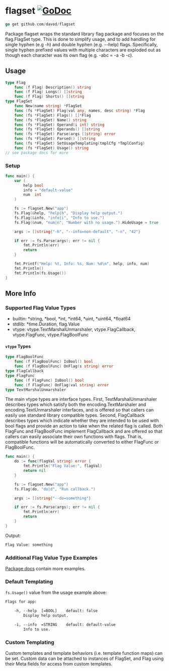 # flagset [![GoDoc](https://pkg.go.dev/badge/github.com/daved/flagset.svg)](https://pkg.go.dev/github.com/daved/flagset)

```go
go get github.com/daved/flagset
```

Package flagset wraps the standard library flag package and focuses on the flag.FlagSet type. This
is done to simplify usage, and to add handling for single hyphen (e.g -h) and double hyphen (e.g.
--help) flags. Specifically, single hyphen prefixed values with multiple characters are exploded out
as though each character was its own flag (e.g. -abc = -a -b -c).

## Usage

```go
type Flag
    func (f Flag) Description() string
    func (f Flag) Longs() []string
    func (f Flag) Shorts() []string
type FlagSet
    func New(name string) *FlagSet
    func (fs *FlagSet) Flag(val any, names, desc string) *Flag
    func (fs *FlagSet) Flags() []*Flag
    func (fs *FlagSet) Name() string
    func (fs *FlagSet) Operand(i int) string
    func (fs *FlagSet) Operands() []string
    func (fs *FlagSet) Parse(args []string) error
    func (fs *FlagSet) Parsed() []string
    func (fs *FlagSet) SetUsageTemplating(tmplCfg *TmplConfig)
    func (fs *FlagSet) Usage() string
// see package docs for more
```

### Setup

```go
func main() {
    var (
        help bool
        info = "default-value"
        num  int
    )

    fs := flagset.New("app")
    fs.Flag(&help, "help|h", "Display help output.")
    fs.Flag(&info, "info|i", "Info to use.")
    fs.Flag(&num, "num|n", "Number with no usage.").HideUsage = true

    args := []string{"-h", "--info=non-default", "-n", "42"}

    if err := fs.Parse(args); err != nil {
        fmt.Println(err)
        return
    }

    fmt.Printf("Help: %t, Info: %s, Num: %d\n", help, info, num)
    fmt.Println()
    fmt.Println(fs.Usage())
}
```

## More Info

### Supported Flag Value Types

- builtin: *string, *bool, *int, *int64, *uint, *uint64, *float64
- stdlib: *time.Duration, flag.Value
- vtype: vtype.TextMarshalUnmarshaler, vtype.FlagCallback, vtype.FlagFunc, vtype.FlagBoolFunc

#### `vtype` Types

```go
type FlagBoolFunc
    func (f FlagBoolFunc) IsBool() bool
    func (f FlagBoolFunc) OnFlag(s string) error
type FlagCallback
type FlagFunc
    func (f FlagFunc) IsBool() bool
    func (f FlagFunc) OnFlag(val string) error
type TextMarshalUnmarshaler
```

The main vtype types are interface types. First, TextMarshalUnmarshaler describes types which
satisfy both the encoding.TextMarshaler and encoding.TextUnmarshaler interfaces, and is offered so
that callers can easily use standard library compatible types. Second, FlagCallback describes types
which indicate whether they are intended to be used with bool flags and provide an action to take
when the related flag is called. Both FlagFunc and FlagBoolFunc implement FlagCallback and are
offered so that callers can easily associate their own functions with flags. That is, compatible
functions will be automatically converted to either FlagFunc or FlagBoolFunc.

```go
func main() {
    do := func(flagVal string) error {
        fmt.Println("Flag Value:", flagVal)
        return nil
    }

    fs := flagset.New("app")
    fs.Flag(do, "do|d", "Run callback.")

    args := []string{"--do=something"}

    if err := fs.Parse(args); err != nil {
        fmt.Println(err)
        return
    }
}
```
Output:
```txt
Flag Value: something
```

### Additional Flag Value Type Examples

[Package docs](https://pkg.go.dev/github.com/daved/flagset) contain more examples.

### Default Templating

`fs.Usage()` value from the usage example above:

```txt
Flags for app:

    -h, --help  [=BOOL]    default: false
        Display help output.

    -i, --info  =STRING    default: default-value
        Info to use.
```

### Custom Templating

Custom templates and template behaviors (i.e. template function maps) can be set. Custom data can be
attached to instances of FlagSet, and Flag using their Meta fields for access from custom templates.
